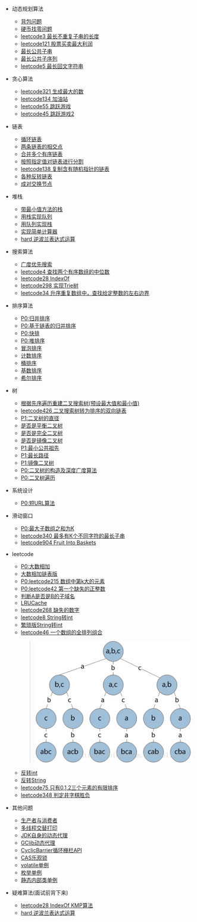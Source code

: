 - 动态规划算法
    - [背包问题](src/main/java/basic/dynamic/BackPack.java)
    - [硬币找零问题](src/main/java/basic/dynamic/CoinChange.java)
    - [leetcode3 最长不重复子串的长度](src/main/java/basic/dynamic/LengthOfLongestSubstring.java)
    - [leetcode121 股票买卖最大利润](src/main/java/basic/dynamic/MaxProfit.java)
    - [最长公共子串](src/main/java/basic/dynamic/LongestCommonSubString.java)
    - [最长公共子序列](src/main/java/basic/dynamic/LongestCommonSubsequence.java)
    - [leetcode5 最长回文字符串](src/main/java/basic/dynamic/LongestPalindrome.java)
- 贪心算法
    - [leetcode321 生成最大的数](src/main/java/basic/greedy/CreateMaxNumber.java)
    - [leetcode134 加油站](src/main/java/basic/greedy/GasStation.java)
    - [leetcode55 跳跃游戏](src/main/java/basic/greedy/JumpGame.java)
    - [leetcode45 跳跃游戏2](src/main/java/basic/greedy/JumpGame2.java)    
- 链表
    - [循环链表](src/main/java/basic/linkedList/CycleNode.java)
    - [两条链表的相交点](src/main/java/basic/linkedList/IntersectionNode.java)
    - [合并多个有序链表](src/main/java/basic/linkedList/MergedSortedList.java)
    - [按照指定值对链表进行分割](src/main/java/basic/linkedList/PartitionList.java)
    - [leetcode138 复制含有随机指针的链表](src/main/java/basic/linkedList/RandomPointerCopy.java)
    - [各种反转链表](src/main/java/basic/linkedList/RevertLinkedList.java)
    - [成对交换节点](src/main/java/basic/linkedList/SwapPairs.java)
- 堆栈
    - [带最小值方法的栈](src/main/java/basic/QueueAndStack/MinStack.java)
    - [用栈实现队列](src/main/java/basic/QueueAndStack/MyQueue.java)
    - [用队列实现栈](src/main/java/basic/QueueAndStack/MyStack.java)
    - [实现简单计算器](src/main/java/basic/QueueAndStack/BasicCalculator.java)
    - [hard 逆波兰表达式运算](src/main/java/basic/QueueAndStack/NiBoLan.java)
- 搜索算法
    - [广度优先搜索](src/main/java/basic/search/BreadthFirstSearch.java)
    - [leetcode4 查找两个有序数组的中位数](src/main/java/basic/search/FindMedianSortedArrays.java)
    - [leetcode28 IndexOf](src/main/java/basic/search/IndexOfImpl.java)
    - [leetcode298 实现Trie树](src/main/java/basic/search/Trie.java)
    - [leetcode34 升序重复数组中，查找给定整数的左右边界](src/main/java/basic/search/SearchRange.java)
- 排序算法  
     - [P0:归并排序](src/main/java/basic/sort/MergeSort.java)
     - [P0:基于链表的归并排序](src/main/java/basic/sort/MergeListSort.java)
     - [P0:快排](src/main/java/basic/sort/QuickSort.java)
     - [P0:堆排序](src/main/java/basic/sort/HeapSort.java)
     - [冒泡排序](src/main/java/basic/sort/BubbleSort.java)
     - [计数排序](src/main/java/basic/sort/CountingSort.java)
     - [桶排序](src/main/java/basic/sort/BucketSort.java)
     - [基数排序](src/main/java/basic/sort/RadixSort.java)
     - [希尔排序](src/main/java/basic/sort/ShellSort.java)
- 树
    -  [根据先序遍历重建二叉搜索树(预设最大值和最小值)](src/main/java/basic/tree/IsCompleteTree.java)
    -  [leetcode426 二叉搜索树转为排序的双向链表](src/main/java/basic/tree/ConvertTreeNode2DoubleList.java)
    -  [P1:二叉树的直径](src/main/java/basic/tree/DiameterOfBinaryTree.java)
    -  [是否是平衡二叉树](src/main/java/basic/tree/IsBalanced.java)
    -  [是否是完全二叉树](src/main/java/basic/tree/IsCompleteTree.java)
    -  [是否是镜像二叉树](src/main/java/basic/tree/IsSameTreeNode.java)
    -  [P1:最小公共祖先](src/main/java/basic/tree/LowestCommonAncestor.java)
    -  [P1:最长路径](src/main/java/basic/tree/MaxPathSum.java)
    -  [P1:镜像二叉树](src/main/java/basic/tree/MirrorBinaryTree.java)
    -  [P0:二叉树的构造及深度广度算法](src/main/java/basic/tree/TreeNode.java)
    -  [P0:二叉树遍历](src/main/java/basic/tree/TraverseOrder.java)
- 系统设计
    -  [P0:短URL算法](src/main/java/system/design/Codec.java)
- 滑动窗口
    -  [P0:最大子数组之和为K](src/main/java/basic/slidingWindow/MaxSubArrayLenEqualsK.java)
    -  [leetcode340 最多有K个不同字符的最长子串](src/main/java/basic/slidingWindow/LengthOfLongestSubstringKDistinct.java)
    -  [leetcode904 Fruit Into Baskets](src/main/java/basic/slidingWindow/TotalFruit.java)
- leetcode   
    - [P0:大数相加](src/main/java/leetcode/AddTwoNumber.java)
    - [大数相加链表版](src/main/java/leetcode/AddTwoLinkedList.java)
    - [P0:leetcode215 数组中第k大的元素](src/main/java/leetcode/FindKthLargest.java)
    - [P0:leetcode42 第一个缺失的正整数](src/main/java/leetcode/FirstMissingPositive.java)
    - [判断A是否是B的子域名](src/main/java/leetcode/IsSubdomain.java)
    - [LRUCache](src/main/java/leetcode/LRUCache.java)
    - [leetcode268 缺失的数字](src/main/java/leetcode/MissingNumber.java)
    - [leetcode8 String转int](src/main/java/leetcode/MyAtoi.java)
    - [繁琐版String转int](src/main/java/leetcode/ParseInt.java)
    - [leetcode46 一个数组的全排列组合](src/main/java/leetcode/Permute.java)
        >![递归树](src/main/resources/permute_tree.jpg)
    - [反转int](src/main/java/leetcode/ReverseInt.java)
    - [反转String](src/main/java/leetcode/ReverseString.java)
    - [leetcode75 只有0,1,2三个元素的有限排序](src/main/java/leetcode/ShopeeInterView.java)
    - [leetcode348 判定井字棋胜负](src/main/java/leetcode/TicTacToe.java)

- 其他问题
    - [生产者与消费者](src/main/java/common_problem/concurrent/ProducerAndConsumer2.java)
    - [多线程交替打印](src/main/java/common_problem/concurrent/MultiThreadPrint2.java)
    - [JDK自身的动态代理](src/main/java/common_problem/DynamicAgent.java)
    - [GClib动态代理](src/main/java/common_problem/CGlibAgent.java)
    - [CyclicBarrier循环栅栏API](src/main/java/common_problem/CyclicBarrierDemo.java)
    - [CAS乐观锁](src/main/java/common_problem/OptimisticLock.java)
    - [volatile单例](src/main/java/common_problem/SingtionVolatile.java)
    - [枚举单例](src/main/java/common_problem/SingtonEnum.java)
    - [静态内部类单例](src/main/java/common_problem/SingtonInnerClass.java)
    
- 疑难算法(面试前背下来)
    - [leetcode28 IndexOf KMP算法](src/main/java/basic/search/IndexOfImpl.java)
    - [hard 逆波兰表达式运算](src/main/java/basic/QueueAndStack/NiBoLan.java)
